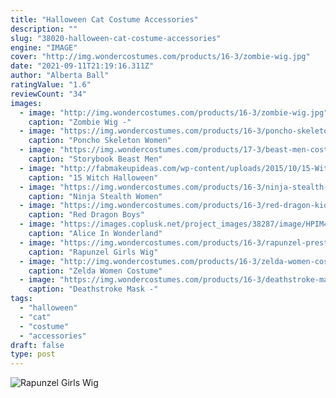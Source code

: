 ```yaml
---
title: "Halloween Cat Costume Accessories"
description: ""
slug: "38020-halloween-cat-costume-accessories"
engine: "IMAGE"
cover: "http://img.wondercostumes.com/products/16-3/zombie-wig.jpg"
date: "2021-09-11T21:19:16.311Z"
author: "Alberta Ball"
ratingValue: "1.6"
reviewCount: "34"
images:
  - image: "http://img.wondercostumes.com/products/16-3/zombie-wig.jpg"
    caption: "Zombie Wig -"
  - image: "https://img.wondercostumes.com/products/16-3/poncho-skeleton-costume.jpg"
    caption: "Poncho Skeleton Women"
  - image: "https://img.wondercostumes.com/products/17-3/beast-men-costume.jpg"
    caption: "Storybook Beast Men"
  - image: "http://fabmakeupideas.com/wp-content/uploads/2015/10/15-Witch-Halloween-Makeup-Ideas-Looks-Trends-2015-12.jpg"
    caption: "15 Witch Halloween"
  - image: "https://img.wondercostumes.com/products/16-3/ninja-stealth-women-costume.jpg"
    caption: "Ninja Stealth Women"
  - image: "https://img.wondercostumes.com/products/16-3/red-dragon-kids-costume.jpg"
    caption: "Red Dragon Boys"
  - image: "https://images.coplusk.net/project_images/38287/image/HPIM4411_1259954633.jpg"
    caption: "Alice In Wonderland"
  - image: "https://img.wondercostumes.com/products/16-3/rapunzel-prestige-child-wig.jpg"
    caption: "Rapunzel Girls Wig"
  - image: "http://img.wondercostumes.com/products/16-3/zelda-women-costume.jpg"
    caption: "Zelda Women Costume"
  - image: "https://img.wondercostumes.com/products/16-3/deathstroke-mask.jpg"
    caption: "Deathstroke Mask -"
tags:
  - "halloween"
  - "cat"
  - "costume"
  - "accessories"
draft: false
type: post
---
```



![Rapunzel Girls Wig](https://img.wondercostumes.com/products/16-3/rapunzel-prestige-child-wig.jpg "Rapunzel Girls Wig")


<!--inArticleAds-->

<!--galleryOne-->


<!--inArticleAds-->

<!--galleryTwo-->


<!--galleryThree-->

